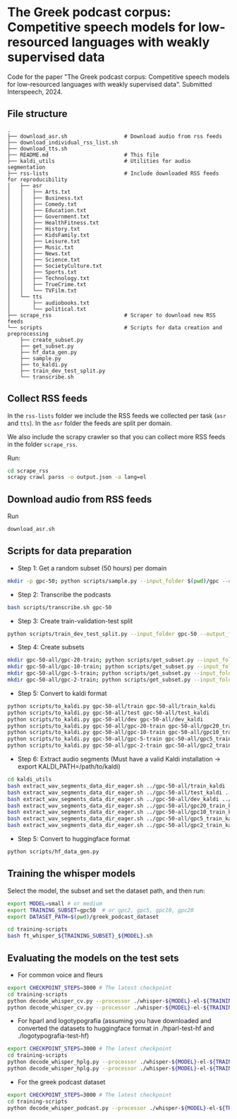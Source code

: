 # The Greek podcast corpus: Competitive speech models for low-resourced languages with weakly supervised data

Code for the paper "The Greek podcast corpus: Competitive speech models for low-resourced languages with weakly supervised data". Submitted Interspeech, 2024.

## File structure

```
.
├── download_asr.sh                  # Download audio from rss feeds
├── download_individual_rss_list.sh
├── download_tts.sh
├── README.md                        # This file
├── kaldi_utils                      # Utilities for audio segmentation
├── rss-lists                        # Include downloaded RSS feeds for reproducibility
│   ├── asr
│   │   ├── Arts.txt
│   │   ├── Business.txt
│   │   ├── Comedy.txt
│   │   ├── Education.txt
│   │   ├── Government.txt
│   │   ├── HealthFitness.txt
│   │   ├── History.txt
│   │   ├── KidsFamily.txt
│   │   ├── Leisure.txt
│   │   ├── Music.txt
│   │   ├── News.txt
│   │   ├── Science.txt
│   │   ├── SocietyCulture.txt
│   │   ├── Sports.txt
│   │   ├── Technology.txt
│   │   ├── TrueCrime.txt
│   │   └── TVFilm.txt
│   └── tts
│       ├── audiobooks.txt
│       └── political.txt
├── scrape_rss                       # Scraper to download new RSS feeds
└── scripts                          # Scripts for data creation and preprocessing
    ├── create_subset.py
    ├── get_subset.py
    ├── hf_data_gen.py
    ├── sample.py
    ├── to_kaldi.py
    ├── train_dev_test_split.py
    └── transcribe.sh
```

## Collect RSS feeds


In the `rss-lists` folder we include the RSS feeds we collected per task (`asr` and `tts`). In the `asr` folder the feeds are split per domain.

We also include the scrapy crawler so that you can collect more RSS feeds in the folder `scrape_rss`.

Run:

```bash
cd scrape_rss
scrapy crawl parss -o output.json -a lang=el
```

## Download audio from RSS feeds

Run

```bash
download_asr.sh
```


## Scripts for data preparation

* Step 1: Get a random subset (50 hours) per domain

```bash
mkdir -p gpc-50; python scripts/sample.py --input_folder $(pwd)/gpc --output_folder $(pwd)/gpc-50 --hours 50
```


* Step 2: Transcribe the podcasts

```bash
bash scripts/transcribe.sh gpc-50
```

* Step 3: Create train-validation-test split

```bash
python scripts/train_dev_test_split.py --input_folder gpc-50 --output_folder gpc-50-all --dev_hours 0.3 --test_hours 1 --rename_sha --shuffle
```

* Step 4: Create subsets

```bash
mkdir gpc-50-all/gpc-20-train; python scripts/get_subset.py --input_folder gpc-50-all/train --output_folder gpc-50-all/gpc-20-train/ --hours 20
mkdir gpc-50-all/gpc-10-train; python scripts/get_subset.py --input_folder gpc-50-all/train --output_folder gpc-50-all/gpc-10-train/ --hours 10
mkdir gpc-50-all/gpc-5-train; python scripts/get_subset.py --input_folder gpc-50-all/train --output_folder gpc-50-all/gpc-5-train/ --hours 5
mkdir gpc-50-all/gpc-2-train; python scripts/get_subset.py --input_folder gpc-50-all/train --output_folder gpc-50-all/gpc-2-train/ --hours 2
```

* Step 5: Convert to kaldi format

```bash
python scripts/to_kaldi.py gpc-50-all/train gpc-50-all/train_kaldi
python scripts/to_kaldi.py gpc-50-all/test gpc-50-all/test_kaldi
python scripts/to_kaldi.py gpc-50-all/dev gpc-50-all/dev_kaldi
python scripts/to_kaldi.py gpc-50-all/gpc-20-train gpc-50-all/gpc20_train_kaldi
python scripts/to_kaldi.py gpc-50-all/gpc-10-train gpc-50-all/gpc10_train_kaldi
python scripts/to_kaldi.py gpc-50-all/gpc-5-train gpc-50-all/gpc5_train_kaldi
python scripts/to_kaldi.py gpc-50-all/gpc-2-train gpc-50-all/gpc2_train_kaldi
```

* Step 6: Extract audio segments (Must have a valid Kaldi installation -> export KALDI_PATH=/path/to/kaldi)

```bash
cd kaldi_utils
bash extract_wav_segments_data_dir_eager.sh ../gpc-50-all/train_kaldi ../gpc-50-all/train_kaldi_segmented ../gpc-50-all/train_segmented
bash extract_wav_segments_data_dir_eager.sh ../gpc-50-all/test_kaldi ../gpc-50-all/test_kaldi_segmented ../gpc-50-all/test_segmented
bash extract_wav_segments_data_dir_eager.sh ../gpc-50-all/dev_kaldi ../gpc-50-all/dev_kaldi_segmented ../gpc-50-all/dev_segmented
bash extract_wav_segments_data_dir_eager.sh ../gpc-50-all/gpc20_train_kaldi ../gpc-50-all/gpc20_train_kaldi_segmented ../gpc-50-all/gpc20_train_segmented
bash extract_wav_segments_data_dir_eager.sh ../gpc-50-all/gpc10_train_kaldi ../gpc-50-all/gpc10_train_kaldi_segmented ../gpc-50-all/gpc10_train_segmented
bash extract_wav_segments_data_dir_eager.sh ../gpc-50-all/gpc5_train_kaldi ../gpc-50-all/gpc5_train_kaldi_segmented ../gpc-50-all/gpc5_train_segmented
bash extract_wav_segments_data_dir_eager.sh ../gpc-50-all/gpc2_train_kaldi ../gpc-50-all/gpc2_train_kaldi_segmented ../gpc-50-all/gpc2_train_segmented
```

* Step 5: Convert to huggingface format

```bash
python scripts/hf_data_gen.py
```

## Training the whisper models

Select the model, the subset and set the dataset path, and then run:

```bash
export MODEL=small # or medium
export TRAINING_SUBSET=gpc50  # or gpc2, gpc5, gpc10, gpc20
export DATASET_PATH=$(pwd)/greek_podcast_dataset

cd training-scripts
bash ft_whisper_${TRAINING_SUBSET}_${MODEL}.sh
```

## Evaluating the models on the test sets

* For common voice and fleurs

```bash
export CHECKPOINT_STEPS=3000 # The latest checkpoint
cd training-scripts
python decode_whisper_cv.py --processor ./whisper-${MODEL}-el-${TRAINING_SUBSET}-hf --model ./whisper-${MODEL}-el-${TRAINING_SUBSET}-hf/checkpoint-${CHECKPOINT_STEPS} --text-key sentence --dataset mozilla-foundation/common_voice_11_0 --lang el
python decode_whisper_cv.py --processor ./whisper-${MODEL}-el-${TRAINING_SUBSET}-hf --model ./whisper-${MODEL}-el-${TRAINING_SUBSET}-hf/checkpoint-${CHECKPOINT_STEPS} --text-key transcription --dataset google/fleurs --lang el
```

* For hparl and logotypografia (assuming you have downloaded and converted the datasets to huggingface format in ./hparl-test-hf and ./logotypografia-test-hf)
```bash
export CHECKPOINT_STEPS=3000 # The latest checkpoint
cd training-scripts
python decode_whisper_hplg.py --processor ./whisper-${MODEL}-el-${TRAINING_SUBSET}-hf --model ./whisper-${MODEL}-el-${TRAINING_SUBSET}-hf/checkpoint-${CHECKPOINT_STEPS} --text-key transcription --dataset ./hparl-test-hf --lang el
python decode_whisper_hplg.py --processor ./whisper-${MODEL}-el-${TRAINING_SUBSET}-hf --model ./whisper-${MODEL}-el-${TRAINING_SUBSET}-hf/checkpoint-${CHECKPOINT_STEPS} --text-key transcription --dataset ./logotypografia-test-hf --lang el
```

* For the greek podcast dataset

```bash
export CHECKPOINT_STEPS=3000 # The latest checkpoint
cd training-scripts
python decode_whisper_podcast.py --processor ./whisper-${MODEL}-el-${TRAINING_SUBSET}-hf --model ./whisper-${MODEL}-el-${TRAINING_SUBSET}-hf/checkpoint-${CHECKPOINT_STEPS} --text-key transcription --dataset ../greek_podcast_dataset/test --lang el
```


